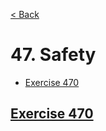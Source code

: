 [< Back](README.md)

# 47. Safety

* [Exercise 470](#exercise-470)

## [Exercise 470][1]

[1]: 47_exercises.cpp
